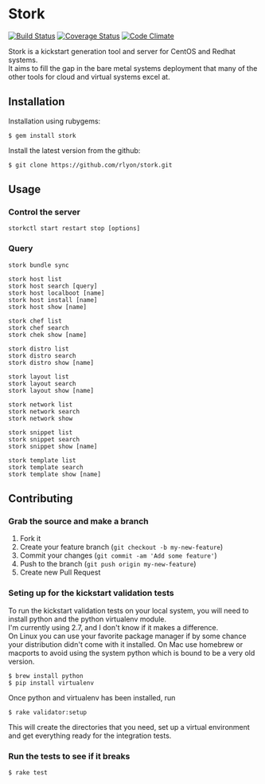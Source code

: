 # Stork
[![Build Status](https://travis-ci.org/rlyon/stork.png?branch=master)](https://travis-ci.org/rlyon/stork)
[![Coverage Status](https://coveralls.io/repos/rlyon/stork/badge.png)](https://coveralls.io/r/rlyon/stork)
[![Code Climate](https://codeclimate.com/github/rlyon/stork.png)](https://codeclimate.com/github/rlyon/stork)

Stork is a kickstart generation tool and server for CentOS and Redhat systems.  
It aims to fill the gap in the bare metal systems deployment that many of the other tools for cloud and virtual systems excel at.

## Installation

Installation using rubygems:

    $ gem install stork

Install the latest version from the github:

    $ git clone https://github.com/rlyon/stork.git

## Usage

### Control the server
    storkctl start restart stop [options]

### Query
    stork bundle sync

    stork host list
    stork host search [query]
    stork host localboot [name]
    stork host install [name]
    stork host show [name]

    stork chef list
    stork chef search
    stork chek show [name]

    stork distro list
    stork distro search
    stork distro show [name]

    stork layout list
    stork layout search
    stork layout show [name] 

    stork network list
    stork network search
    stork network show

    stork snippet list
    stork snippet search
    stork snippet show [name]

    stork template list
    stork template search
    stork template show [name]

## Contributing

### Grab the source and make a branch

1. Fork it
2. Create your feature branch (`git checkout -b my-new-feature`)
3. Commit your changes (`git commit -am 'Add some feature'`)
4. Push to the branch (`git push origin my-new-feature`)
5. Create new Pull Request

### Seting up for the kickstart validation tests

To run the kickstart validation tests on your local system, you
will need to install python and the python virtualenv module.  
I'm currently using 2.7, and I don't know if it makes a difference.  
On Linux you can use your favorite package manager if by some chance 
your distribution didn't come with it installed.  On Mac use homebrew 
or macports to avoid using the system python which is bound to be 
a very old version.

    $ brew install python
    $ pip install virtualenv

Once python and virtualenv has been installed, run

    $ rake validator:setup

This will create the directories that you need, set up a virtual
environment and get everything ready for the integration tests.

### Run the tests to see if it breaks

    $ rake test
